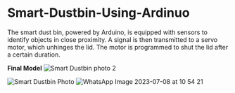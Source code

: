 # Smart-Dustbin-Using-Ardinuo
The smart dust bin, powered by Arduino, is equipped with sensors to identify objects in close proximity. 
A signal is then transmitted to a servo motor, which unhinges the lid. The motor is programmed to shut the lid after a certain duration.

**Final Model**
![Smart Dustbin photo 2](https://github.com/Sakshi-2707/Smart-Dustbin-Using-Ardinuo/assets/127045654/cb4d80d8-88dd-4d95-b5a0-e4ef843836f7)

![Smart Dustbin Photo](https://github.com/Sakshi-2707/Smart-Dustbin-Using-Ardinuo/assets/127045654/3773d78c-6af6-4794-8e7b-121b64a85b1b)
![WhatsApp Image 2023-07-08 at 10 54 21](https://github.com/Sakshi-2707/Smart-Dustbin-Using-Ardinuo/assets/127045654/7ec20143-cd14-4319-aca8-28e41fb8bd59)
